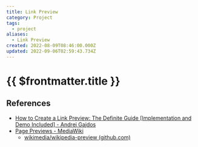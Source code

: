 ```yaml
---
title: Link Preview
category: Project
tags:
  - project
aliases:
  - Link Preview
created: 2022-08-09T08:46:00.000Z
updated: 2022-09-06T02:59:43.734Z
---
```


# {{ $frontmatter.title }}

## References

- [How to Create a Link Preview: The Definite Guide [Implementation and Demo Included] - Andrej Gajdos](https://andrejgajdos.com/how-to-create-a-link-preview/)
- [Page Previews - MediaWiki](https://www.mediawiki.org/wiki/Page_Previews)
  - [wikimedia/wikipedia-preview (github.com)](https://github.com/wikimedia/wikipedia-preview)
